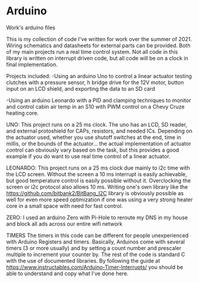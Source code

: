 # Arduino
Work's arduino files

This is my collection of code I've written for work over the summer of 2021. 
Wiring schematics and datasheets for external parts can be provided.
Both of my main projects run a real time control system. Not all code in this library is written on interrupt driven code, but all code will be on a clock in final implementation.


Projects included:
  -Using an arduino Uno to control a linear actuator testing clutches with a pressure sensor, h bridge drive for the 12V motor, button input on an LCD shield, and exporting the data to an SD card
  
  -Using an arduino Leonardo with a PID and clamping techniques to monitor and control cabin air temp in an S10 with PWM control on a Chevy Cruze heating core.


UNO: This project runs on a 25 ms clock. The uno has an LCD, SD reader, and external protoshield for CAPs, resistors, and needed ICs. Depending on the actuator used, whether you use shutoff switches at the end, time in millis, or the bounds of the actuator... the actual implementation of actuator control can obviously vary based on the task, but this provides a good example if you do want to use real time control of a linear actuator. 

LEONARDO: This project runs on a 25 ms clock due mainly to i2c time with the LCD screen. Without the screen a 10 ms interrupt is easily achievable, but good temperature control is easily possible without it. Overclocking the screen or i2c protocol also allows 10 ms. Writing one's own library like the https://github.com/bitbank2/BitBang_I2C library is obviously possible as well for even more speed optimization if one was using a very strong heater core in a small space with need for fast control. 

ZERO: I used an arduino Zero with Pi-Hole to reroute my DNS in my house and block all ads across our entire wifi network

TIMERS
  The timers in this code can be different for people unexperienced with Arduino Registers and timers. Basically, Arduinos come with several timers (3 or more usually) and by  setting a count number and prescaler multiple to increment your counter by. The rest of the code is standard C with the use of documented libraries. By following the guide at https://www.instructables.com/Arduino-Timer-Interrupts/ you should be able to understand and copy what I've done here. 

